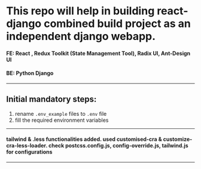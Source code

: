 # This repo will help in building react-django combined build project as an independent django webapp.

#### FE: React , Redux Toolkit (State Management Tool), Radix UI, Ant-Design UI

#### BE: Python Django

---

## Initial mandatory steps:

1. rename `.env_example` files to `.env` file
2. fill the required environment variables

---

#### tailwind & .less functionalities added. used customised-cra & customize-cra-less-loader. check postcss.config.js, config-override.js, tailwind.js for configurations

---
